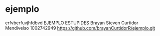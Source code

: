 # ejemplo
erfvberfuvjhfdbvd
EJEMPLO ESTUPIDES
Brayan Steven Curtidor Mendivelso
1002742949
https://github.com/brayanCurtidorR/ejemplo.git
